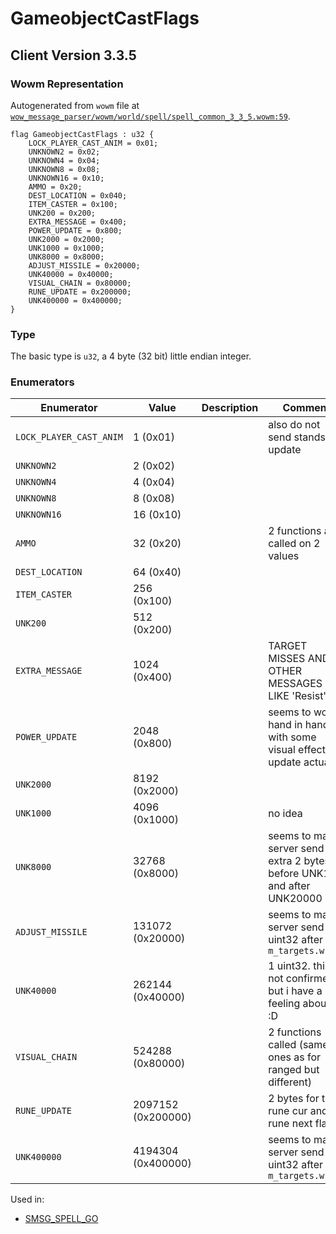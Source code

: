 # GameobjectCastFlags

## Client Version 3.3.5

### Wowm Representation

Autogenerated from `wowm` file at [`wow_message_parser/wowm/world/spell/spell_common_3_3_5.wowm:59`](https://github.com/gtker/wow_messages/tree/main/wow_message_parser/wowm/world/spell/spell_common_3_3_5.wowm#L59).

```rust,ignore
flag GameobjectCastFlags : u32 {
    LOCK_PLAYER_CAST_ANIM = 0x01;
    UNKNOWN2 = 0x02;
    UNKNOWN4 = 0x04;
    UNKNOWN8 = 0x08;
    UNKNOWN16 = 0x10;
    AMMO = 0x20;
    DEST_LOCATION = 0x040;
    ITEM_CASTER = 0x100;
    UNK200 = 0x200;
    EXTRA_MESSAGE = 0x400;
    POWER_UPDATE = 0x800;
    UNK2000 = 0x2000;
    UNK1000 = 0x1000;
    UNK8000 = 0x8000;
    ADJUST_MISSILE = 0x20000;
    UNK40000 = 0x40000;
    VISUAL_CHAIN = 0x80000;
    RUNE_UPDATE = 0x200000;
    UNK400000 = 0x400000;
}
```
### Type
The basic type is `u32`, a 4 byte (32 bit) little endian integer.
### Enumerators
| Enumerator | Value  | Description | Comment |
| --------- | -------- | ----------- | ------- |
| `LOCK_PLAYER_CAST_ANIM` | 1 (0x01) |  | also do not send standstate update |
| `UNKNOWN2` | 2 (0x02) |  |  |
| `UNKNOWN4` | 4 (0x04) |  |  |
| `UNKNOWN8` | 8 (0x08) |  |  |
| `UNKNOWN16` | 16 (0x10) |  |  |
| `AMMO` | 32 (0x20) |  | 2 functions are called on 2 values |
| `DEST_LOCATION` | 64 (0x40) |  |  |
| `ITEM_CASTER` | 256 (0x100) |  |  |
| `UNK200` | 512 (0x200) |  |  |
| `EXTRA_MESSAGE` | 1024 (0x400) |  | TARGET MISSES AND OTHER MESSAGES LIKE 'Resist' |
| `POWER_UPDATE` | 2048 (0x800) |  | seems to work hand in hand with some visual effect of update actually |
| `UNK2000` | 8192 (0x2000) |  |  |
| `UNK1000` | 4096 (0x1000) |  | no idea |
| `UNK8000` | 32768 (0x8000) |  | seems to make server send extra 2 bytes before UNK1 and after UNK20000 |
| `ADJUST_MISSILE` | 131072 (0x20000) |  | seems to make server send an uint32 after `m_targets.write` |
| `UNK40000` | 262144 (0x40000) |  | 1 uint32. this is not confirmed but i have a feeling about it :D |
| `VISUAL_CHAIN` | 524288 (0x80000) |  | 2 functions called (same ones as for ranged but different) |
| `RUNE_UPDATE` | 2097152 (0x200000) |  | 2 bytes for the rune cur and rune next flags |
| `UNK400000` | 4194304 (0x400000) |  | seems to make server send an uint32 after `m_targets.write` |

Used in:
* [SMSG_SPELL_GO](smsg_spell_go.md)
